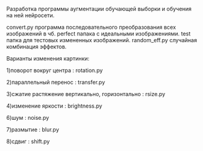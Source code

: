 Разработка программы аугментации обучающей выборки и обучения на ней нейросети.

convert.py программа последовательного преобразования всех изображений в чб. perfect папака с идеальными изображениями. test папка для тестовых измененных изображений. random_eff.py случайная комбинация эффектов.

Варианты изменения картинки:

1)поворот вокруг центра : rotation.py

2)параллельный перенос : transfer.py

3)сжатие растяжение вертикально, горизонтально : rsize.py

4)изменение яркости : brightness.py

6)шум : noise.py

7)размытие : blur.py

8)сдвиг : shift.py

